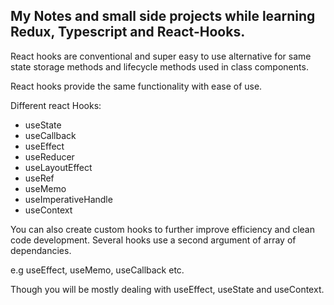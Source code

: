 ## My Notes and small side projects while learning Redux, Typescript and React-Hooks.
 React hooks are conventional and super easy to use alternative for same state storage methods and lifecycle methods used in class components.

React hooks provide the same functionality with ease of use. 

Different react Hooks:
 - useState 
 - useCallback
 - useEffect
 - useReducer
 - useLayoutEffect
 - useRef
 - useMemo
 - useImperativeHandle
 - useContext
 
 
 You can also create custom hooks to further improve efficiency and clean code development.
Several hooks use a second argument of array of dependancies.

e.g useEffect, useMemo, useCallback etc.

Though you will be mostly dealing with useEffect, useState and useContext.

